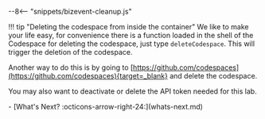 --8<-- "snippets/bizevent-cleanup.js"


!!! tip "Deleting the codespace from inside the container"
    We like to make your life easy, for convenience there is a function loaded in the shell of the Codespace for deleting the codespace, just type `deleteCodespace`. This will trigger the deletion of the codespace.


Another way to do this is by going to [https://github.com/codespaces](https://github.com/codespaces){target=_blank} and delete the codespace.

You may also want to deactivate or delete the API token needed for this lab.

<div class="grid cards" markdown>
- [What's Next? :octicons-arrow-right-24:](whats-next.md)
</div>
